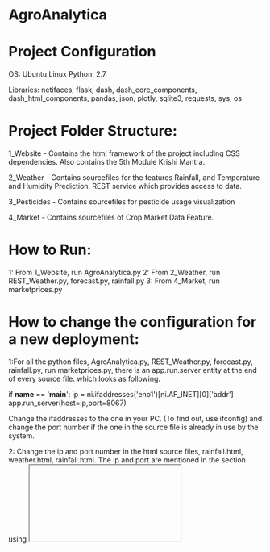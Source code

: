 # AgroAnalytica

# Project Configuration

OS: Ubuntu Linux
Python: 2.7

Libraries: netifaces, flask, dash, dash_core_components, dash_html_components, 
	   pandas, json, plotly, sqlite3, requests, sys, os

# Project Folder Structure:

1_Website - Contains the html framework of the project including CSS dependencies. Also contains the 5th Module Krishi Mantra.

2_Weather - Contains sourcefiles for the features Rainfall, and Temperature and Humidity Prediction, REST service which provides access to data.

3_Pesticides - Contains sourcefiles for pesticide usage visualization

4_Market - Contains sourcefiles of Crop Market Data Feature. 

# How to Run:

1: From 1_Website, run AgroAnalytica.py
2: From 2_Weather, run REST_Weather.py, forecast.py, rainfall.py
3: From 4_Market, run marketprices.py

# How to change the configuration for a new deployment:

1:For all the python files, AgroAnalytica.py, REST_Weather.py, forecast.py, rainfall.py, run marketprices.py, there is an app.run.server entity at the end of every source file. which looks as following.

if __name__ == '__main__':
	ip = ni.ifaddresses('eno1')[ni.AF_INET][0]['addr']
	app.run_server(host=ip,port=8067)


Change the ifaddresses to the one in your PC. (To find out, use ifconfig) and change the port number if the one in the source file is already in use by the system.

2: Change the ip and port number in the html source files, rainfall.html, weather.html, rainfall.html. The ip and port are mentioned in the <body> section using <iframe>  




 
